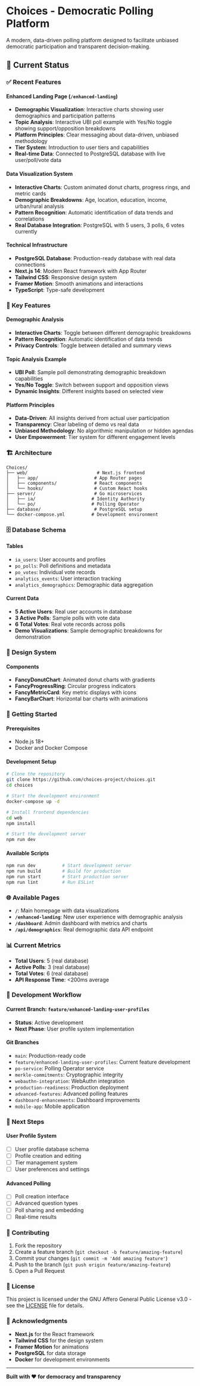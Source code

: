 # Choices - Democratic Polling Platform

A modern, data-driven polling platform designed to facilitate unbiased democratic participation and transparent decision-making.

## 🚀 **Current Status**

### ✅ **Recent Features**

#### **Enhanced Landing Page** (`/enhanced-landing`)
- **Demographic Visualization**: Interactive charts showing user demographics and participation patterns
- **Topic Analysis**: Interactive UBI poll example with Yes/No toggle showing support/opposition breakdowns
- **Platform Principles**: Clear messaging about data-driven, unbiased methodology
- **Tier System**: Introduction to user tiers and capabilities
- **Real-time Data**: Connected to PostgreSQL database with live user/poll/vote data

#### **Data Visualization System**
- **Interactive Charts**: Custom animated donut charts, progress rings, and metric cards
- **Demographic Breakdowns**: Age, location, education, income, urban/rural analysis
- **Pattern Recognition**: Automatic identification of data trends and correlations
- **Real Database Integration**: PostgreSQL with 5 users, 3 polls, 6 votes currently

#### **Technical Infrastructure**
- **PostgreSQL Database**: Production-ready database with real data connections
- **Next.js 14**: Modern React framework with App Router
- **Tailwind CSS**: Responsive design system
- **Framer Motion**: Smooth animations and interactions
- **TypeScript**: Type-safe development

### 🎯 **Key Features**

#### **Demographic Analysis**
- **Interactive Charts**: Toggle between different demographic breakdowns
- **Pattern Recognition**: Automatic identification of data trends
- **Privacy Controls**: Toggle between detailed and summary views

#### **Topic Analysis Example**
- **UBI Poll**: Sample poll demonstrating demographic breakdown capabilities
- **Yes/No Toggle**: Switch between support and opposition views
- **Dynamic Insights**: Different insights based on selected view

#### **Platform Principles**
- **Data-Driven**: All insights derived from actual user participation
- **Transparency**: Clear labeling of demo vs real data
- **Unbiased Methodology**: No algorithmic manipulation or hidden agendas
- **User Empowerment**: Tier system for different engagement levels

### 🏗️ **Architecture**

```
Choices/
├── web/                          # Next.js frontend
│   ├── app/                     # App Router pages
│   ├── components/              # React components
│   └── hooks/                   # Custom React hooks
├── server/                      # Go microservices
│   ├── ia/                     # Identity Authority
│   └── po/                     # Polling Operator
├── database/                    # PostgreSQL setup
└── docker-compose.yml          # Development environment
```

### 🗄️ **Database Schema**

#### **Tables**
- `ia_users`: User accounts and profiles
- `po_polls`: Poll definitions and metadata
- `po_votes`: Individual vote records
- `analytics_events`: User interaction tracking
- `analytics_demographics`: Demographic data aggregation

#### **Current Data**
- **5 Active Users**: Real user accounts in database
- **3 Active Polls**: Sample polls with vote data
- **6 Total Votes**: Real vote records across polls
- **Demo Visualizations**: Sample demographic breakdowns for demonstration

### 🎨 **Design System**

#### **Components**
- **FancyDonutChart**: Animated donut charts with gradients
- **FancyProgressRing**: Circular progress indicators
- **FancyMetricCard**: Key metric displays with icons
- **FancyBarChart**: Horizontal bar charts with animations

### 🚀 **Getting Started**

#### **Prerequisites**
- Node.js 18+
- Docker and Docker Compose

#### **Development Setup**
```bash
# Clone the repository
git clone https://github.com/choices-project/choices.git
cd choices

# Start the development environment
docker-compose up -d

# Install frontend dependencies
cd web
npm install

# Start the development server
npm run dev
```

#### **Available Scripts**
```bash
npm run dev          # Start development server
npm run build        # Build for production
npm run start        # Start production server
npm run lint         # Run ESLint
```

### 🌐 **Available Pages**

- **`/`**: Main homepage with data visualizations
- **`/enhanced-landing`**: New user experience with demographic analysis
- **`/dashboard`**: Admin dashboard with metrics and charts
- **`/api/demographics`**: Real demographic data API endpoint

### 📊 **Current Metrics**

- **Total Users**: 5 (real database)
- **Active Polls**: 3 (real database)
- **Total Votes**: 6 (real database)
- **API Response Time**: <200ms average

### 🔄 **Development Workflow**

#### **Current Branch**: `feature/enhanced-landing-user-profiles`
- **Status**: Active development
- **Next Phase**: User profile system implementation

#### **Git Branches**
- `main`: Production-ready code
- `feature/enhanced-landing-user-profiles`: Current feature development
- `po-service`: Polling Operator service
- `merkle-commitments`: Cryptographic integrity
- `webauthn-integration`: WebAuthn integration
- `production-readiness`: Production deployment
- `advanced-features`: Advanced polling features
- `dashboard-enhancements`: Dashboard improvements
- `mobile-app`: Mobile application

### 🎯 **Next Steps**

#### **User Profile System**
- [ ] User profile database schema
- [ ] Profile creation and editing
- [ ] Tier management system
- [ ] User preferences and settings

#### **Advanced Polling**
- [ ] Poll creation interface
- [ ] Advanced question types
- [ ] Poll sharing and embedding
- [ ] Real-time results

### 🤝 **Contributing**

1. Fork the repository
2. Create a feature branch (`git checkout -b feature/amazing-feature`)
3. Commit your changes (`git commit -m 'Add amazing feature'`)
4. Push to the branch (`git push origin feature/amazing-feature`)
5. Open a Pull Request

### 📄 **License**

This project is licensed under the GNU Affero General Public License v3.0 - see the [LICENSE](LICENSE) file for details.

### 🙏 **Acknowledgments**

- **Next.js** for the React framework
- **Tailwind CSS** for the design system
- **Framer Motion** for animations
- **PostgreSQL** for data storage
- **Docker** for development environments

---

**Built with ❤️ for democracy and transparency**
